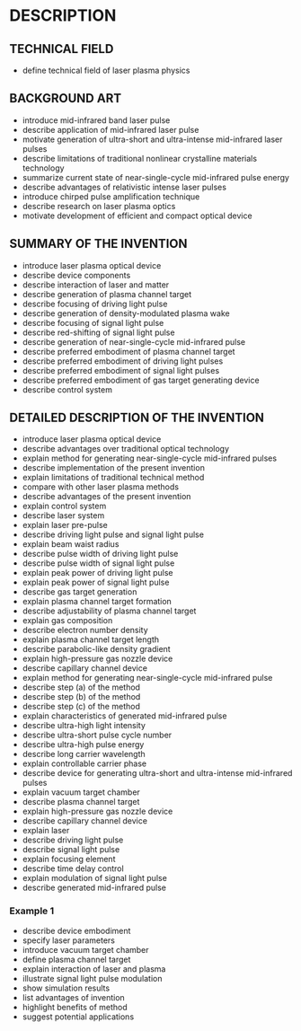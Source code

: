 # DESCRIPTION

## TECHNICAL FIELD

- define technical field of laser plasma physics

## BACKGROUND ART

- introduce mid-infrared band laser pulse
- describe application of mid-infrared laser pulse
- motivate generation of ultra-short and ultra-intense mid-infrared laser pulses
- describe limitations of traditional nonlinear crystalline materials technology
- summarize current state of near-single-cycle mid-infrared pulse energy
- describe advantages of relativistic intense laser pulses
- introduce chirped pulse amplification technique
- describe research on laser plasma optics
- motivate development of efficient and compact optical device

## SUMMARY OF THE INVENTION

- introduce laser plasma optical device
- describe device components
- describe interaction of laser and matter
- describe generation of plasma channel target
- describe focusing of driving light pulse
- describe generation of density-modulated plasma wake
- describe focusing of signal light pulse
- describe red-shifting of signal light pulse
- describe generation of near-single-cycle mid-infrared pulse
- describe preferred embodiment of plasma channel target
- describe preferred embodiment of driving light pulses
- describe preferred embodiment of signal light pulses
- describe preferred embodiment of gas target generating device
- describe control system

## DETAILED DESCRIPTION OF THE INVENTION

- introduce laser plasma optical device
- describe advantages over traditional optical technology
- explain method for generating near-single-cycle mid-infrared pulses
- describe implementation of the present invention
- explain limitations of traditional technical method
- compare with other laser plasma methods
- describe advantages of the present invention
- explain control system
- describe laser system
- explain laser pre-pulse
- describe driving light pulse and signal light pulse
- explain beam waist radius
- describe pulse width of driving light pulse
- describe pulse width of signal light pulse
- explain peak power of driving light pulse
- explain peak power of signal light pulse
- describe gas target generation
- explain plasma channel target formation
- describe adjustability of plasma channel target
- explain gas composition
- describe electron number density
- explain plasma channel target length
- describe parabolic-like density gradient
- explain high-pressure gas nozzle device
- describe capillary channel device
- explain method for generating near-single-cycle mid-infrared pulse
- describe step (a) of the method
- describe step (b) of the method
- describe step (c) of the method
- explain characteristics of generated mid-infrared pulse
- describe ultra-high light intensity
- describe ultra-short pulse cycle number
- describe ultra-high pulse energy
- describe long carrier wavelength
- explain controllable carrier phase
- describe device for generating ultra-short and ultra-intense mid-infrared pulses
- explain vacuum target chamber
- describe plasma channel target
- explain high-pressure gas nozzle device
- describe capillary channel device
- explain laser
- describe driving light pulse
- describe signal light pulse
- explain focusing element
- describe time delay control
- explain modulation of signal light pulse
- describe generated mid-infrared pulse

### Example 1

- describe device embodiment
- specify laser parameters
- introduce vacuum target chamber
- define plasma channel target
- explain interaction of laser and plasma
- illustrate signal light pulse modulation
- show simulation results
- list advantages of invention
- highlight benefits of method
- suggest potential applications

